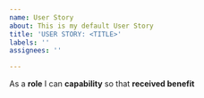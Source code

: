 ```yaml
---
name: User Story
about: This is my default User Story
title: 'USER STORY: <TITLE>'
labels: ''
assignees: ''

---
```


As a **role** I can **capability** so that **received benefit**
